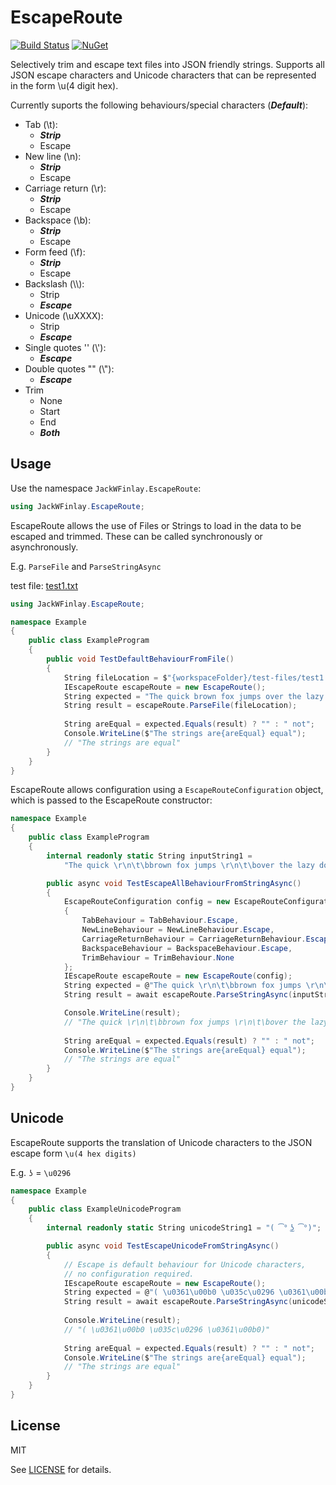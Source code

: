 # EscapeRoute
[![Build Status](https://travis-ci.org/JackWFinlay/EscapeRoute.svg?branch=master)](https://travis-ci.org/JackWFinlay/EscapeRoute)
[![NuGet](https://img.shields.io/nuget/v/EscapeRoute.svg)](https://www.nuget.org/packages/EscapeRoute)

Selectively trim and escape text files into JSON friendly strings. Supports all JSON escape characters and Unicode characters that can be represented in the form \u(4 digit hex).

Currently suports the following behaviours/special characters (***Default***):

 - Tab (\t):
   - ***Strip***
   - Escape
 - New line (\n):
   - ***Strip***
   - Escape
 - Carriage return (\r):
   - ***Strip***
   - Escape
 - Backspace (\b):
   - ***Strip***
   - Escape
 - Form feed (\f):
   - ***Strip***
   - Escape
 - Backslash (\\\\):
   - Strip
   - ***Escape***
 - Unicode (\uXXXX):
   - Strip
   - ***Escape***
 - Single quotes '' (\\\'):
   - ***Escape***
 - Double quotes "" (\\\"):
   - ***Escape***
 - Trim
   - None
   - Start
   - End
   - ***Both***

## Usage
Use the namespace `JackWFinlay.EscapeRoute`:

```C#
using JackWFinlay.EscapeRoute;
```

EscapeRoute allows the use of Files or Strings to load in the data to be escaped and trimmed. These can be called synchronously or asynchronously. 

E.g. `ParseFile` and `ParseStringAsync`

test file: [test1.txt](test/EscapeRoute.Test/test-files/test1.txt)
```C#
using JackWFinlay.EscapeRoute;

namespace Example
{
    public class ExampleProgram
    {
        public void TestDefaultBehaviourFromFile()
        {
            String fileLocation = $"{workspaceFolder}/test-files/test1.txt";
            IEscapeRoute escapeRoute = new EscapeRoute();
            String expected = "The quick brown fox jumps over the lazy dog.";
            String result = escapeRoute.ParseFile(fileLocation);
            
            String areEqual = expected.Equals(result) ? "" : " not";
            Console.WriteLine($"The strings are{areEqual} equal"); 
            // "The strings are equal"
        }
    }
}
```
EscapeRoute allows configuration using a `EscapeRouteConfiguration` object, which is passed to the EscapeRoute constructor:
```C#
namespace Example
{
    public class ExampleProgram
    {
        internal readonly static String inputString1 = 
            "The quick \r\n\t\bbrown fox jumps \r\n\t\bover the lazy dog.";

        public async void TestEscapeAllBehaviourFromStringAsync()
        {
            EscapeRouteConfiguration config = new EscapeRouteConfiguration
            {
                TabBehaviour = TabBehaviour.Escape,
                NewLineBehaviour = NewLineBehaviour.Escape,
                CarriageReturnBehaviour = CarriageReturnBehaviour.Escape,
                BackspaceBehaviour = BackspaceBehaviour.Escape,
                TrimBehaviour = TrimBehaviour.None
            };
            IEscapeRoute escapeRoute = new EscapeRoute(config);
            String expected = @"The quick \r\n\t\bbrown fox jumps \r\n\t\bover the lazy dog.";
            String result = await escapeRoute.ParseStringAsync(inputString1);

            Console.WriteLine(result); 
            // "The quick \r\n\t\bbrown fox jumps \r\n\t\bover the lazy dog."
            
            String areEqual = expected.Equals(result) ? "" : " not";
            Console.WriteLine($"The strings are{areEqual} equal"); 
            // "The strings are equal"
        }
    }
}
```

## Unicode
EscapeRoute supports the translation of Unicode characters to the JSON escape form `\u(4 hex digits)` 

E.g. `ʖ` = `\u0296`

```C#
namespace Example
{
    public class ExampleUnicodeProgram
    {
        internal readonly static String unicodeString1 = "( ͡° ͜ʖ ͡°)";

        public async void TestEscapeUnicodeFromStringAsync()
        {
            // Escape is default behaviour for Unicode characters,
            // no configuration required.
            IEscapeRoute escapeRoute = new EscapeRoute();
            String expected = @"( \u0361\u00b0 \u035c\u0296 \u0361\u00b0)";
            String result = await escapeRoute.ParseStringAsync(unicodeString1);
            
            Console.WriteLine(result); 
            // "( \u0361\u00b0 \u035c\u0296 \u0361\u00b0)"
            
            String areEqual = expected.Equals(result) ? "" : " not";
            Console.WriteLine($"The strings are{areEqual} equal"); 
            // "The strings are equal"
        }
    }
}
```

## License
MIT

See [LICENSE](LICENSE) for details.
